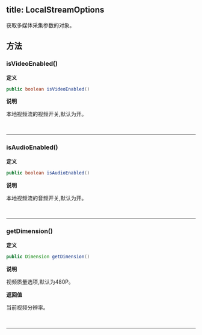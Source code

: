 title: LocalStreamOptions
-------------------------

获取多媒体采集参数的对象。

## 方法

### isVideoEnabled()

**定义**   

```java
public boolean isVideoEnabled()
```

**说明**

本地视频流的视频开关,默认为开。



</br>

---

### isAudioEnabled()

**定义**   

```java
public boolean isAudioEnabled()
```

**说明**

本地视频流的音频开关,默认为开。

</br>

---

### getDimension()

**定义**   

```java
public Dimension getDimension()
```

**说明**

视频质量选项,默认为480P。

**返回值**

当前视频分辨率。

</br>

---


